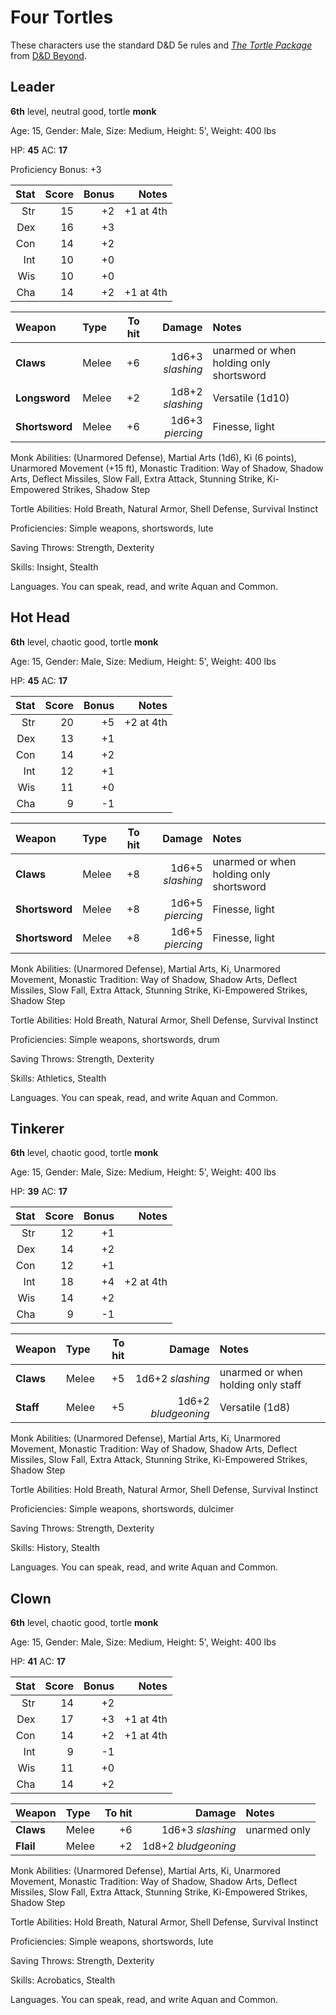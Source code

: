 # Four Tortles

These characters use the standard D&D 5e rules and _[The Tortle Package](https://www.dndbeyond.com/marketplace/source/the-tortle-package)_ from [D&D Beyond](https://www.dndbeyond.com/).

## Leader

**6th** level, neutral good, tortle **monk**

Age: 15, Gender: Male, Size: Medium, Height: 5', Weight: 400 lbs

HP: **45** AC: **17**

Proficiency Bonus: +3

| Stat | Score | Bonus | Notes |
| ---: | ----: | ----: | ----: |
| Str | 15 | +2 | +1 at 4th |
| Dex | 16 | +3 |  |
| Con | 14 | +2 |  |
| Int | 10 | +0 |  |
| Wis | 10 | +0 |  |
| Cha | 14 | +2 | +1 at 4th |

| Weapon | Type | To hit | Damage | Notes |
| :----- | :--- | -----: | -----: | :---- |
| **Claws** | Melee | +6 | 1d6+3 _slashing_ | unarmed or when holding only shortsword |
| **Longsword** | Melee | +2 | 1d8+2 _slashing_ | Versatile (1d10) |
| **Shortsword** | Melee | +6 | 1d6+3 _piercing_ | Finesse, light |

Monk Abilities: (Unarmored Defense), Martial Arts (1d6), Ki (6 points), Unarmored Movement (+15 ft), Monastic Tradition: Way of Shadow, Shadow Arts, Deflect Missiles, Slow Fall, Extra Attack, Stunning Strike, Ki-Empowered Strikes, Shadow Step

Tortle Abilities: Hold Breath, Natural Armor, Shell Defense, Survival Instinct

Proficiencies: Simple weapons, shortswords, lute

Saving Throws: Strength, Dexterity

Skills: Insight, Stealth

Languages. You can speak, read, and write Aquan and Common.

## Hot Head

**6th** level, chaotic good, tortle **monk**

Age: 15, Gender: Male, Size: Medium, Height: 5', Weight: 400 lbs

HP: **45** AC: **17**

| Stat | Score | Bonus | Notes |
| ---: | ----: | ----: | ----: |
| Str | 20 | +5 | +2 at 4th |
| Dex | 13 | +1 |  |
| Con | 14 | +2 |  |
| Int | 12 | +1 |  |
| Wis | 11 | +0 |  |
| Cha | 9 | -1 |  |

| Weapon | Type | To hit | Damage | Notes |
| :----- | :--- | -----: | -----: | :---- |
| **Claws** | Melee | +8 | 1d6+5 _slashing_ | unarmed or when holding only shortsword |
| **Shortsword** | Melee | +8 | 1d6+5 _piercing_ | Finesse, light |
| **Shortsword** | Melee | +8 | 1d6+5 _piercing_ | Finesse, light |

Monk Abilities: (Unarmored Defense), Martial Arts, Ki, Unarmored Movement, Monastic Tradition: Way of Shadow, Shadow Arts, Deflect Missiles, Slow Fall, Extra Attack, Stunning Strike, Ki-Empowered Strikes, Shadow Step

Tortle Abilities: Hold Breath, Natural Armor, Shell Defense, Survival Instinct

Proficiencies: Simple weapons, shortswords, drum

Saving Throws: Strength, Dexterity

Skills: Athletics, Stealth

Languages. You can speak, read, and write Aquan and Common.

## Tinkerer

**6th** level, chaotic good, tortle **monk**

Age: 15, Gender: Male, Size: Medium, Height: 5', Weight: 400 lbs

HP: **39** AC: **17**

| Stat | Score | Bonus | Notes |
| ---: | ----: | ----: | ----: |
| Str | 12 | +1 |  |
| Dex | 14 | +2 |  |
| Con | 12 | +1 |  |
| Int | 18 | +4 | +2 at 4th |
| Wis | 14 | +2 |  |
| Cha | 9 | -1 |  |

| Weapon | Type | To hit | Damage | Notes |
| :----- | :--- | -----: | -----: | :---- |
| **Claws** | Melee | +5 | 1d6+2 _slashing_ | unarmed or when holding only staff |
| **Staff** | Melee | +5 | 1d6+2 _bludgeoning_ | Versatile (1d8) |

Monk Abilities: (Unarmored Defense), Martial Arts, Ki, Unarmored Movement, Monastic Tradition: Way of Shadow, Shadow Arts, Deflect Missiles, Slow Fall, Extra Attack, Stunning Strike, Ki-Empowered Strikes, Shadow Step

Tortle Abilities: Hold Breath, Natural Armor, Shell Defense, Survival Instinct

Proficiencies: Simple weapons, shortswords, dulcimer

Saving Throws: Strength, Dexterity

Skills: History, Stealth

Languages. You can speak, read, and write Aquan and Common.

## Clown

**6th** level, chaotic good, tortle **monk**

Age: 15, Gender: Male, Size: Medium, Height: 5', Weight: 400 lbs

HP: **41** AC: **17**

| Stat | Score | Bonus | Notes |
| ---: | ----: | ----: | ----: |
| Str | 14 | +2 |  |
| Dex | 17 | +3 | +1 at 4th |
| Con | 14 | +2 | +1 at 4th |
| Int | 9 | -1 |  |
| Wis | 11 | +0 |  |
| Cha | 14 | +2 |  |

| Weapon | Type | To hit | Damage | Notes |
| :----- | :--- | -----: | -----: | :---- |
| **Claws** | Melee | +6 | 1d6+3 _slashing_ | unarmed only |
| **Flail** | Melee | +2 | 1d8+2 _bludgeoning_ |  |

Monk Abilities: (Unarmored Defense), Martial Arts, Ki, Unarmored Movement, Monastic Tradition: Way of Shadow, Shadow Arts, Deflect Missiles, Slow Fall, Extra Attack, Stunning Strike, Ki-Empowered Strikes, Shadow Step

Tortle Abilities: Hold Breath, Natural Armor, Shell Defense, Survival Instinct

Proficiencies: Simple weapons, shortswords, lute

Saving Throws: Strength, Dexterity

Skills: Acrobatics, Stealth

Languages. You can speak, read, and write Aquan and Common.
